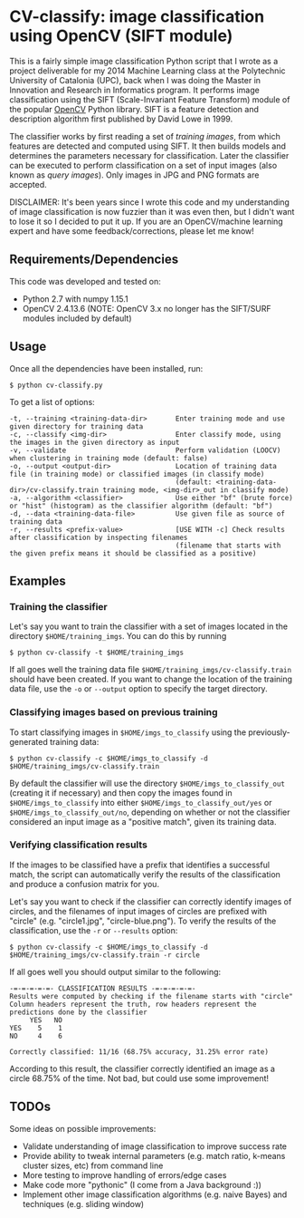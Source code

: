 # CV-classify: image classification using OpenCV (SIFT module)

This is a fairly simple image classification Python script that I wrote as a project deliverable for my 2014 Machine Learning class at the Polytechnic University of Catalonia (UPC), back when I was doing the Master in Innovation and Research in Informatics program. It performs image classification using the SIFT (Scale-Invariant Feature Transform) module of the popular [OpenCV](https://opencv.org/) Python library. SIFT is a feature detection and description algorithm first published by David Lowe in 1999.

The classifier works by first reading a set of _training images_, from which features are detected and computed using SIFT. It then builds models and determines the parameters necessary for classification. Later the classifier can be executed to perform classification on a set of input images (also known as _query images_). Only images in JPG and PNG formats are accepted.

DISCLAIMER: It's been years since I wrote this code and my understanding of image classification is now fuzzier than it was even then, but I didn't want to lose it so I decided to put it up. If you are an OpenCV/machine learning expert and have some feedback/corrections, please let me know!

## Requirements/Dependencies

This code was developed and tested on: 

* Python 2.7 with numpy 1.15.1
* OpenCV 2.4.13.6 (NOTE: OpenCV 3.x no longer has the SIFT/SURF modules included by default)

## Usage

Once all the dependencies have been installed, run:

    $ python cv-classify.py

To get a list of options:

    -t, --training <training-data-dir>       Enter training mode and use given directory for training data
    -c, --classify <img-dir>                 Enter classify mode, using the images in the given directory as input
    -v, --validate                           Perform validation (LOOCV) when clustering in training mode (default: false)
    -o, --output <output-dir>                Location of training data file (in training mode) or classified images (in classify mode) 
                                             (default: <training-data-dir>/cv-classify.train training mode, <img-dir>_out in classify mode)
    -a, --algorithm <classifier>             Use either "bf" (brute force) or "hist" (histogram) as the classifier algorithm (default: "bf")
    -d, --data <training-data-file>          Use given file as source of training data
    -r, --results <prefix-value>             [USE WITH -c] Check results after classification by inspecting filenames 
                                             (filename that starts with the given prefix means it should be classified as a positive)

## Examples

### Training the classifier

Let's say you want to train the classifier with a set of images located in the directory `$HOME/training_imgs`. You can do this by running

    $ python cv-classify -t $HOME/training_imgs

If all goes well the training data file `$HOME/training_imgs/cv-classify.train` should have been created. If you want to change the location of the training data file, use the `-o` or `--output` option to specify the target directory.

### Classifying images based on previous training

To start classifying images in `$HOME/imgs_to_classify` using the previously-generated training data:

    $ python cv-classify -c $HOME/imgs_to_classify -d $HOME/training_imgs/cv-classify.train
    
By default the classifier will use the directory `$HOME/imgs_to_classify_out` (creating it if necessary) and then copy the images found in `$HOME/imgs_to_classify` into either `$HOME/imgs_to_classify_out/yes` or `$HOME/imgs_to_classify_out/no`, depending on whether or not the classifier considered an input image as a "positive match", given its training data. 

### Verifying classification results

If the images to be classified have a prefix that identifies a successful match, the script can automatically verify the results of the classification and produce a confusion matrix for you. 

Let's say you want to check if the classifier can correctly identify images of circles, and the filenames of input images of circles are prefixed with "circle" (e.g. "circle1.jpg", "circle-blue.png"). To verify the results of the classification, use the `-r` or `--results` option:

    $ python cv-classify -c $HOME/imgs_to_classify -d $HOME/training_imgs/cv-classify.train -r circle

If all goes well you should output similar to the following:

    -=-=-=-=-=- CLASSIFICATION RESULTS -=-=-=-=-=-
    Results were computed by checking if the filename starts with "circle"
    Column headers represent the truth, row headers represent the predictions done by the classifier
         YES   NO
    YES    5    1
    NO     4    6
    
    Correctly classified: 11/16 (68.75% accuracy, 31.25% error rate)

According to this result, the classifier correctly identified an image as a circle 68.75% of the time. Not bad, but could use some improvement! 
 
## TODOs

Some ideas on possible improvements:

* Validate understanding of image classification to improve success rate
* Provide ability to tweak internal parameters (e.g. match ratio, k-means cluster sizes, etc) from command line
* More testing to improve handling of errors/edge cases 
* Make code more "pythonic" (I come from a Java background :))
* Implement other image classification algorithms (e.g. naive Bayes) and techniques (e.g. sliding window)